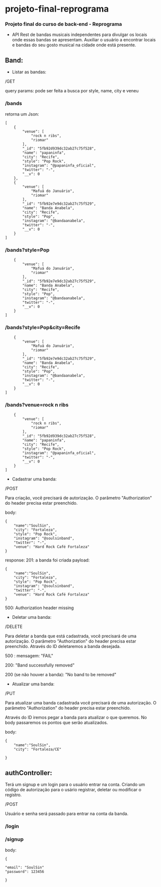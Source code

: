 # projeto-final-reprograma

### Projeto final do curso de back-end - Reprograma

 - API Rest de bandas musicais independentes para divulgar os locais onde essas bandas se apresentam. Auxiliar o usuário a encontrar locais e bandas do seu gosto musical na cidade onde está presente.


## Band: 
 
- Listar as bandas: 

/GET

query params: pode ser feita a busca por style, name, city e veneu 

### /bands
retorna um Json:
```
[
    {
        "venue": [
            "rock n ribs",
            "riomar"
        ],
        "_id": "5fb92d939dc32ab27c75f528",
        "name": "papaninfa",
        "city": "Recife",
        "style": "Pop Rock",
        "instagram": "@papaninfa_oficial",
        "twitter": "-",
        "__v": 0
    },
    {
        "venue": [
            "Mafuá do Januário",
            "riomar"
        ],
        "_id": "5fb92e7e9dc32ab27c75f529",
        "name": "Banda Anabela",
        "city": "Recife",
        "style": "Pop",
        "instagram": "@bandaanabela",
        "twitter": "-",
        "__v": 0
    }
]
```

### /bands?style=Pop

```[
    {
        "venue": [
            "Mafuá do Januário",
            "riomar"
        ],
        "_id": "5fb92e7e9dc32ab27c75f529",
        "name": "Banda Anabela",
        "city": "Recife",
        "style": "Pop",
        "instagram": "@bandaanabela",
        "twitter": "-",
        "__v": 0
    }
]
```

### /bands?style=Pop&city=Recife

```[
    {
        "venue": [
            "Mafuá do Januário",
            "riomar"
        ],
        "_id": "5fb92e7e9dc32ab27c75f529",
        "name": "Banda Anabela",
        "city": "Recife",
        "style": "Pop",
        "instagram": "@bandaanabela",
        "twitter": "-",
        "__v": 0
    }
]
```

### /bands?venue=rock n ribs

```[
    {
        "venue": [
            "rock n ribs",
            "riomar"
        ],
        "_id": "5fb92d939dc32ab27c75f528",
        "name": "papaninfa",
        "city": "Recife",
        "style": "Pop Rock",
        "instagram": "@papaninfa_oficial",
        "twitter": "-",
        "__v": 0
    }
]
```

- Cadastrar uma banda:

/POST

 Para criação, você precisará de autorização. O parâmetro "Authorization" do header precisa estar preenchido.

body:

    
    {
        "name":"SoulSin",
        "city": "Fortaleza", 
        "style": "Pop Rock",
        "instagram": "@soulsinband",
        "twitter": "-",
        "venue": "Hard Rock Café Fortaleza"
    }
    
    

response:
    201: a banda foi criada
      payload: 

    
    {
        "name":"SoulSin",
        "city": "Fortaleza", 
        "style": "Pop Rock",
        "instagram": "@soulsinband",
        "twitter": "-",
        "venue": "Hard Rock Café Fortaleza"
    } 
    

        
        
500: Authorization header missing

 - Deletar uma banda:

/DELETE

 Para deletar a banda que está cadastrada, você precisará de uma autorização. O parâmetro "Authorization" do header precisa estar preenchido. Através do ID deletaremos a banda desejada.

 500 : mensagem: "FAIL"

 200: "Band successfully removed"

 200 (se não houver a banda): "No band to be removed"

 - Atualizar uma banda:

 /PUT

 Para atualizar uma banda cadastrada você precisará de uma autorização. O parâmetro "Authorization" do header precisa estar preenchido.

 Através do ID iremos pegar a banda para atualizar o que queremos. No body passaremos os pontos que serão atualizados.

 body:

    
    {
        "name":"SoulSin",
        "city": "Fortaleza/CE"

    }

## authController:

Terá um signup e um login para o usuário entrar na conta. Criando um código de autorização para o usário registrar, deletar ou modificar o registro.

/POST

Usuário e senha será passado para entrar na conta da banda. 

### /login
### /signup

body:


    {

    "email": "SoulSin"
    "password": 123456

    }






